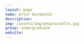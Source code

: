 ```yaml
---
layout: page
name: Artur Kuramshin
description: 
img: /assets/img/people/walle.jpg
group: undergraduate
website: 
---
```



